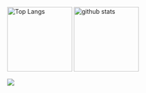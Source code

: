 <p align="left"> 
  <img alt="Top Langs" height="150px" src="https://github-readme-stats.vercel.app/api/top-langs/?username=soooota1201&layout=compact&theme=synthwave" />
  <img alt="github stats" height="150px" src="https://github-readme-stats.vercel.app/api?username=soooota1201&theme=synthwave&show_icons=true" />
</p>

<div>
  <img src="http://github-readme-streak-stats.herokuapp.com?user=soooota1201&theme=dark">
</div>

